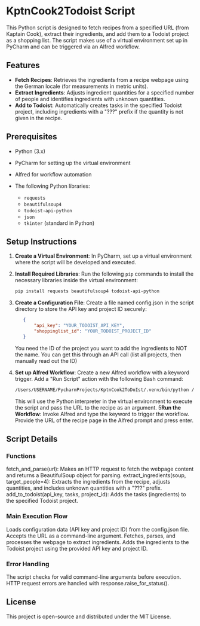 # KptnCook2Todoist Script

This Python script is designed to fetch recipes from a specified URL (from Kaptain Cook), extract their ingredients, and add them to a Todoist project as a shopping list. The script makes use of a virtual environment set up in PyCharm and can be triggered via an Alfred workflow.


## Features
- **Fetch Recipes**: Retrieves the ingredients from a recipe webpage using the German locale (for measurements in metric units).
- **Extract Ingredients**: Adjusts ingredient quantities for a specified number of people and identifies ingredients with unknown quantities.
- **Add to Todoist**: Automatically creates tasks in the specified Todoist project, including ingredients with a "???" prefix if the quantity is not given in the recipe.

## Prerequisites
- Python (3.x)
- PyCharm for setting up the virtual environment
- Alfred for workflow automation
- The following Python libraries:

  - `requests`
  - `beautifulsoup4`
  - `todoist-api-python`
  - `json`
  - `tkinter` (standard in Python)

## Setup Instructions
1. **Create a Virtual Environment**: In PyCharm, set up a virtual environment where the script will be developed and executed.

2. **Install Required Libraries**: Run the following `pip` commands to install the necessary libraries inside the virtual environment:
   ```bash
   pip install requests beautifulsoup4 todoist-api-python
3. **Create a Configuration File**: Create a file named config.json in the script directory to store the API key and project ID securely:
     ```json
        {
            "api_key": "YOUR_TODOIST_API_KEY",
            "shoppinglist_id": "YOUR_TODOIST_PROJECT_ID"
        }
     ```
   You need the ID of the project you want to add the ingredients to NOT the name. You can get this through an API call (list all projects, then manually read out the ID)
4. **Set up Alfred Workflow**: Create a new Alfred workflow with a keyword trigger.
Add a "Run Script" action with the following Bash command:  
    ```bash
    /Users/USERNAME/PycharmProjects/KptnCook2ToDoIst/.venv/bin/python /Users/USERNAME/PycharmProjects/KptnCook2ToDoIst/.venv/KptnCook-Einkaufsliste.py "{query}"
     ``` 
   This will use the Python interpreter in the virtual environment to execute the script and pass the URL to the recipe as an argument.
5**Run the Workflow**:
Invoke Alfred and type the keyword to trigger the workflow.
Provide the URL of the recipe page in the Alfred prompt and press enter.
## Script Details
### Functions
fetch_and_parse(url): Makes an HTTP request to fetch the webpage content and returns a BeautifulSoup object for parsing.
extract_ingredients(soup, target_people=4): Extracts the ingredients from the recipe, adjusts quantities, and includes unknown quantities with a "???" prefix.
add_to_todoist(api_key, tasks, project_id): Adds the tasks (ingredients) to the specified Todoist project.
### Main Execution Flow
Loads configuration data (API key and project ID) from the config.json file.
Accepts the URL as a command-line argument.
Fetches, parses, and processes the webpage to extract ingredients.
Adds the ingredients to the Todoist project using the provided API key and project ID.
### Error Handling
The script checks for valid command-line arguments before execution.
HTTP request errors are handled with response.raise_for_status().
## License
This project is open-source and distributed under the MIT License.


